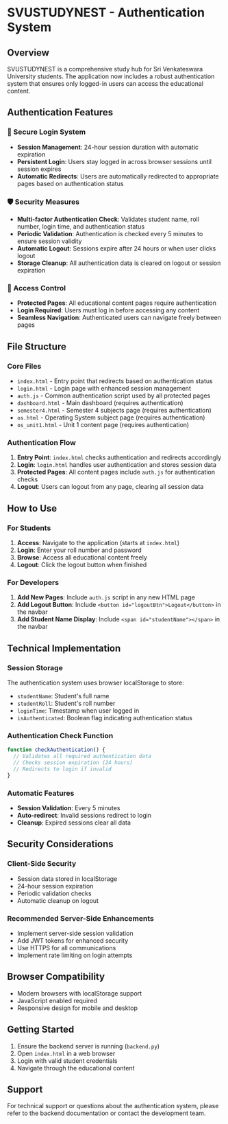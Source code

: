 # SVUSTUDYNEST - Authentication System

## Overview
SVUSTUDYNEST is a comprehensive study hub for Sri Venkateswara University students. The application now includes a robust authentication system that ensures only logged-in users can access the educational content.

## Authentication Features

### 🔐 Secure Login System
- **Session Management**: 24-hour session duration with automatic expiration
- **Persistent Login**: Users stay logged in across browser sessions until session expires
- **Automatic Redirects**: Users are automatically redirected to appropriate pages based on authentication status

### 🛡️ Security Measures
- **Multi-factor Authentication Check**: Validates student name, roll number, login time, and authentication status
- **Periodic Validation**: Authentication is checked every 5 minutes to ensure session validity
- **Automatic Logout**: Sessions expire after 24 hours or when user clicks logout
- **Storage Cleanup**: All authentication data is cleared on logout or session expiration

### 🚪 Access Control
- **Protected Pages**: All educational content pages require authentication
- **Login Required**: Users must log in before accessing any content
- **Seamless Navigation**: Authenticated users can navigate freely between pages

## File Structure

### Core Files
- `index.html` - Entry point that redirects based on authentication status
- `login.html` - Login page with enhanced session management
- `auth.js` - Common authentication script used by all protected pages
- `dashboard.html` - Main dashboard (requires authentication)
- `semester4.html` - Semester 4 subjects page (requires authentication)
- `os.html` - Operating System subject page (requires authentication)
- `os_unit1.html` - Unit 1 content page (requires authentication)

### Authentication Flow
1. **Entry Point**: `index.html` checks authentication and redirects accordingly
2. **Login**: `login.html` handles user authentication and stores session data
3. **Protected Pages**: All content pages include `auth.js` for authentication checks
4. **Logout**: Users can logout from any page, clearing all session data

## How to Use

### For Students
1. **Access**: Navigate to the application (starts at `index.html`)
2. **Login**: Enter your roll number and password
3. **Browse**: Access all educational content freely
4. **Logout**: Click the logout button when finished

### For Developers
1. **Add New Pages**: Include `auth.js` script in any new HTML page
2. **Add Logout Button**: Include `<button id="logoutBtn">Logout</button>` in the navbar
3. **Add Student Name Display**: Include `<span id="studentName"></span>` in the navbar

## Technical Implementation

### Session Storage
The authentication system uses browser localStorage to store:
- `studentName`: Student's full name
- `studentRoll`: Student's roll number
- `loginTime`: Timestamp when user logged in
- `isAuthenticated`: Boolean flag indicating authentication status

### Authentication Check Function
```javascript
function checkAuthentication() {
  // Validates all required authentication data
  // Checks session expiration (24 hours)
  // Redirects to login if invalid
}
```

### Automatic Features
- **Session Validation**: Every 5 minutes
- **Auto-redirect**: Invalid sessions redirect to login
- **Cleanup**: Expired sessions clear all data

## Security Considerations

### Client-Side Security
- Session data stored in localStorage
- 24-hour session expiration
- Periodic validation checks
- Automatic cleanup on logout

### Recommended Server-Side Enhancements
- Implement server-side session validation
- Add JWT tokens for enhanced security
- Use HTTPS for all communications
- Implement rate limiting on login attempts

## Browser Compatibility
- Modern browsers with localStorage support
- JavaScript enabled required
- Responsive design for mobile and desktop

## Getting Started
1. Ensure the backend server is running (`backend.py`)
2. Open `index.html` in a web browser
3. Login with valid student credentials
4. Navigate through the educational content

## Support
For technical support or questions about the authentication system, please refer to the backend documentation or contact the development team. 